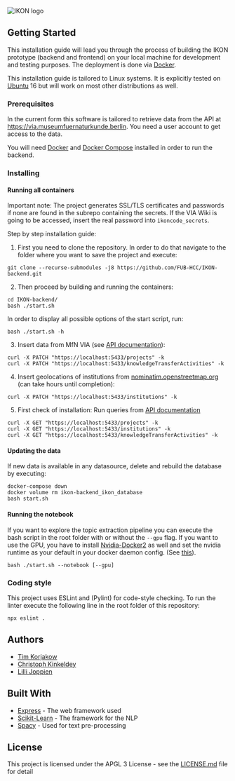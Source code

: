 ![IKON logo](https://www.mi.fu-berlin.de/en/inf/groups/hcc/research/projects/ikon/IKON-Logo.png?width=500)

## Getting Started

This installation guide will lead you through the process of building the IKON prototype (backend and frontend) on your local machine for development and testing purposes. The deployment is done via [Docker](https://docs.docker.com/install/).

This installation guide is tailored to Linux systems. It is explicitly tested on [Ubuntu](https://ubuntu.com/) 16 but will work on most other distributions as well.

### Prerequisites
In the current form this software is tailored to retrieve data from the API at https://via.museumfuernaturkunde.berlin. You need a user account to get access to the data.

You will need [Docker](https://docs.docker.com/install/) and [Docker Compose](https://docs.docker.com/compose/install/) installed in order to run the backend.

### Installing

#### Running all containers

Important note: 
The project generates SSL/TLS certificates and passwords if none are found in the subrepo containing the secrets. If the VIA Wiki is going to be accessed, insert the real password into ```ikoncode_secrets```.

Step by step installation guide:

1. First you need to clone the repository.
In order to do that navigate to the folder where you want to save the project and execute:

```
git clone --recurse-submodules -j8 https://github.com/FUB-HCC/IKON-backend.git
```
2. Then proceed by building and running the containers:
```
cd IKON-backend/
bash ./start.sh
```
In order to display all possible options of the start script, run:
```
bash ./start.sh -h
```

3. Insert data from MfN VIA (see [API documentation](https://fub-hcc.github.io/IKON/docs/dal.html#doc-general-notes)):
```
curl -X PATCH "https://localhost:5433/projects" -k
curl -X PATCH "https://localhost:5433/knowledgeTransferActivities" -k
```
4. Insert geolocations of institutions from [nominatim.openstreetmap.org](http://nominatim.openstreetmap.org) (can take hours until completion):
```
curl -X PATCH "https://localhost:5433/institutions" -k
```

5. First check of installation: 
Run queries from [API documentation](https://fub-hcc.github.io/IKON/docs/dal.html)
```
curl -X GET "https://localhost:5433/projects" -k
curl -X GET "https://localhost:5433/institutions" -k
curl -X GET "https://localhost:5433/knowledgeTransferActivities" -k
```
#### Updating the data

If new data is available in any datasource, delete and rebuild the database by executing:
```
docker-compose down
docker volume rm ikon-backend_ikon_database
bash start.sh
```

#### Running the notebook

If you want to explore the topic extraction pipeline you can execute the bash script  in the root folder with or without the ```--gpu``` flag. If you want to use the GPU, you have to install [Nvidia-Docker2](https://github.com/nvidia/nvidia-docker/wiki/Installation-(version-2.0)) as well and set the nvidia runtime as your default in your docker daemon config. (See [this](https://stackoverflow.com/questions/47465696/how-do-i-specify-nvidia-runtime-from-docker-compose-yml)).
```
bash ./start.sh --notebook [--gpu]
```

### Coding style

This project uses ESLint and (Pylint) for code-style checking. 
To run the linter execute the following line in the root folder of this repository:

```
npx eslint .
```

## Authors
* [Tim Korjakow](https://github.com/wittenator)
* [Christoph Kinkeldey](https://github.com/ckinkeldey)
* [Lilli Joppien](https://github.com/lillijo)

## Built With

* [Express](http://expressjs.com/de/) - The web framework used
* [Scikit-Learn](http://scikit-learn.org/stable/index.html) - The framework for the NLP 
* [Spacy](https://spacy.io/) - Used for text pre-processing

## License

This project is licensed under the APGL 3 License - see the [LICENSE.md](LICENSE.md) file for detail
